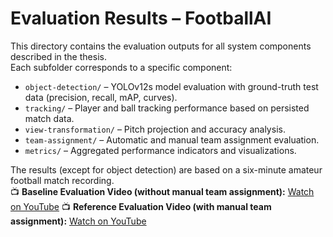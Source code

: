 # Evaluation Results – FootballAI

This directory contains the evaluation outputs for all system components described in the thesis.  
Each subfolder corresponds to a specific component:

- `object-detection/` – YOLOv12s model evaluation with ground-truth test data (precision, recall, mAP, curves).
- `tracking/` – Player and ball tracking performance based on persisted match data.
- `view-transformation/` – Pitch projection and accuracy analysis.
- `team-assignment/` – Automatic and manual team assignment evaluation.
- `metrics/` – Aggregated performance indicators and visualizations.

The results (except for object detection) are based on a six-minute amateur football match recording.  
📺 **Baseline Evaluation Video (without manual team assignment):** [Watch on YouTube](https://www.youtube.com/watch?v=6_x9rNNgVok&ab_channel=ThomasHauser)
📺 **Reference Evaluation Video (with manual team assignment):** [Watch on YouTube](https://www.youtube.com/watch?v=s4cyrkbYjLY&feature=youtu.be)

